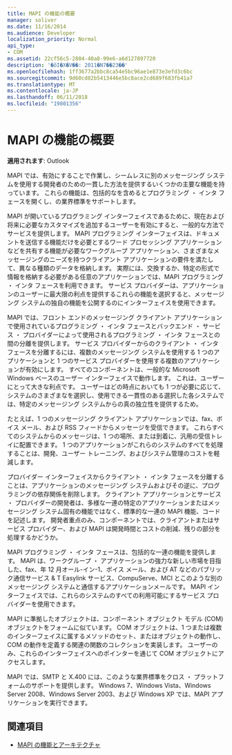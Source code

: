 ```yaml
---
title: MAPI の機能の概要
manager: soliver
ms.date: 11/16/2014
ms.audience: Developer
localization_priority: Normal
api_type:
- COM
ms.assetid: 22cf56c5-2804-40a8-99e6-a6d127897720
description: '�ŏI�X�V��: 2011�N7��23��'
ms.openlocfilehash: 1ff3677a2bbc8ca54e5bc96ae1e873e3efd3c6bc
ms.sourcegitcommit: 9d60cd82b5413446e5bc8ace2cd689f683fb41a7
ms.translationtype: MT
ms.contentlocale: ja-JP
ms.lasthandoff: 06/11/2018
ms.locfileid: "19801356"
---
```

# <a name="mapi-feature-overview"></a>MAPI の機能の概要
 
**適用されます**: Outlook 
  
MAPI では、有効にすることで作業し、シームレスに別のメッセージング システムを使用する開発者のための一貫した方法を提供するいくつかの主要な機能を持っています。 これらの機能は、包括的なを含めるとプログラミング ・ インタ フェースを開くし、の業界標準をサポートします。 
  
MAPI が開いているプログラミング インターフェイスであるために、現在および将来に必要なカスタマイズを追加するユーザーを有効にすると、一般的な方法でサービスを提供します。 MAPI プログラミング インターフェイスは、ドキュメントを送信する機能だけを必要とするワード プロセッシング アプリケーションなどを共有する機能が必要なワークグループ アプリケーション、さまざまなメッセージングのニーズを持つクライアント アプリケーションの要件を満たして、異なる種類のデータを格納します。 実際には、交換するか、特定の形式で情報を格納する必要がある任意のアプリケーションでは、MAPI プログラミング ・ インタ フェースを利用できます。 サービス プロバイダーは、アプリケーションのユーザーに最大限の利点を提供するこれらの機能を選択すると、メッセージング システムの独自の機能を公開するのにインターフェイスを使用できます。
  
MAPI では、フロント エンドのメッセージング クライアント アプリケーションで使用されているプログラミング ・ インタ フェースとバックエンド ・ サービス ・ プロバイダーによって使用されるプログラミング ・ インタ フェースとの間の分離を提供します。 サービス プロバイダーからのクライアント ・ インタ フェースを分離するには、複数のメッセージング システムを使用する 1 つのアプリケーションと 1 つのサービス プロバイダーを使用する複数のアプリケーションが有効にします。 すべてのコンポーネントは、一般的な Microsoft Windows ベースのユーザー インターフェイスで動作します。 これは、ユーザーにとって大きな利点です。 ユーザーはどの時点においても 1 つが必要に応じて、システムのさまざまなを選択し、使用できる一貫性のある選択した各システムでは、特定のメッセージング システムからの真の独立性を提供するため。 
  
たとえば、1 つのメッセージング クライアント アプリケーションでは、fax、ボイス メール、および RSS フィードからメッセージを受信できます。 これらすべてのシステムからのメッセージは、1 つの場所、または到着に、汎用の受信トレイに配置できます。 1 つのアプリケーションがこれらのシステムのすべてを処理することは、開発、ユーザー トレーニング、およびシステム管理のコストを軽減します。 
  
プロバイダー インターフェイスからクライアント ・ インタ フェースを分離することは、アプリケーションのメッセージング システムおよびその逆に、プログラミングの依存関係を削除します。 クライアント アプリケーションとサービス ・ プロバイダーの開発者は、多様な一連の特定のアプリケーションまたはメッセージング システム固有の機能ではなく、標準的な一連の MAPI 機能、コードを記述します。 開発者重点のみ、コンポーネントでは、クライアントまたはサービス プロバイダー、および MAPI は開発時間とコストの削減、残りの部分を処理するかどうか。
  
MAPI プログラミング ・ インタ フェースは、包括的な一連の機能を提供します。 MAPI は、ワークグループ ・ アプリケーションの強力な新しい市場を目指した、fax、年 12 月オール-イン-1、ボイス メール、および AT などのパブリック通信サービス & T Easylink サービス、CompuServe、MCI とこのような別のメッセージング システムと通信するアプリケーションメールです。 MAPI インターフェイスでは、これらのシステムのすべての利用可能にするサービス プロバイダーを使用できます。 
  
MAPI に準拠したオブジェクトは、コンポーネント オブジェクト モデル (COM) オブジェクトをフォームに似ています。 COM オブジェクトは、1 つまたは複数のインターフェイスに属するメソッドのセット、またはオブジェクトの動作し、COM の動作を定義する関連の関数のコレクションを実装します。 ユーザーのみ、これらのインターフェイスへのポインターを通じて COM オブジェクトにアクセスします。
  
MAPI では、SMTP と X.400 には、このような業界標準をクロス ・ プラットフォームのサポートを提供します。 Windows 7、Windows Vista、Windows Server 2008、Windows Server 2003、および Windows XP では、MAPI アプリケーションを実行できます。 
  
## <a name="see-also"></a>関連項目

- [MAPI の機能とアーキテクチャ](mapi-features-and-architecture.md)

